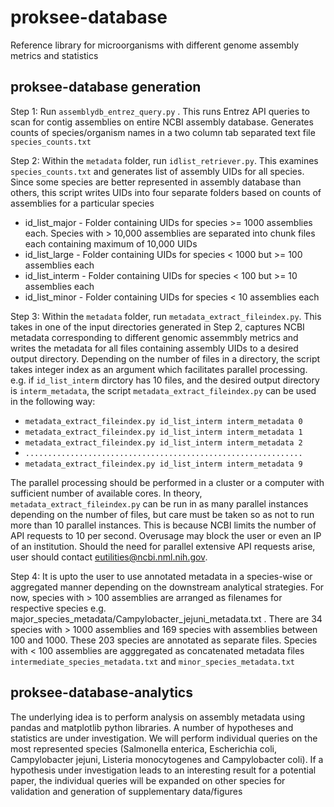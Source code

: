 # proksee-database
Reference library for microorganisms with different genome assembly metrics and statistics

## proksee-database generation
Step 1: Run `assemblydb_entrez_query.py` . This runs Entrez API queries to scan for contig assemblies on entire NCBI assembly database. Generates counts of species/organism names in a two column tab separated text file `species_counts.txt`  

Step 2: Within the `metadata` folder, run `idlist_retriever.py`. This examines `species_counts.txt` and generates list of assembly UIDs for all species. Since some species are better represented in assembly database than others, this script writes UIDs into four separate folders based on counts of assemblies for a particular species  
- id_list_major - Folder containing UIDs for species >= 1000 assemblies each. Species with > 10,000 assemblies are separated into chunk files each containing maximum of 10,000 UIDs      
- id_list_large - Folder containing UIDs for species < 1000 but >= 100 assemblies each   
- id_list_interm - Folder containing UIDs for species < 100 but >= 10 assemblies each
- id_list_minor - Folder containing UIDs for species < 10 assemblies each

Step 3: Within the `metadata` folder, run `metadata_extract_fileindex.py`. This takes in one of the input directories generated in Step 2, captures NCBI metadata corresponding to different genomic assemmbly metrics and writes the metadata for all files containing assembly UIDs to a desired output directory. Depending on the number of files in a directory, the script takes integer index as an argument which facilitates parallel processing.  
e.g. if `id_list_interm` dirctory has 10 files, and the desired output directory is `interm_metadata`, the script `metadata_extract_fileindex.py` can be used in the following way:  
- `metadata_extract_fileindex.py id_list_interm interm_metadata 0`  
- `metadata_extract_fileindex.py id_list_interm interm_metadata 1`  
- `metadata_extract_fileindex.py id_list_interm interm_metadata 2`  
- `..............................................................`  
- `metadata_extract_fileindex.py id_list_interm interm_metadata 9`  

The parallel processing should be performed in a cluster or a computer with sufficient number of available cores. In theory, `metadata_extract_fileindex.py` can be run in as many parallel instances depending on the number of files, but care must be taken so as not to run more than 10 parallel instances. This is because NCBI limits the number of API requests to 10 per second. Overusage may block the user or even an IP of an institution. Should the need for parallel extensive API requests arise, user should contact eutilities@ncbi.nml.nih.gov.

Step 4: It is upto the user to use annotated metadata in a species-wise or aggregated manner depending on the downstream analytical strategies. For now, species with > 100 assemblies are arranged as filenames for respective species e.g. major_species_metadata/Campylobacter_jejuni_metadata.txt . There are 34 species with > 1000 assemblies and 169 species with assemblies between 100 and 1000. These 203 species are annotated as separate files. Species with < 100 assemblies are agggregated as concatenated metadata files `intermediate_species_metadata.txt` and `minor_species_metadata.txt`

## proksee-database-analytics
The underlying idea is to perform analysis on assembly metadata using pandas and matplotlib python libraries. A number of hypotheses and statistics are under investigation. We will perform individual queries on the most represented species (Salmonella enterica, Escherichia coli, Campylobacter jejuni, Listeria monocytogenes and Campylobacter coli). If a hypothesis under investigation leads to an interesting result for a potential paper, the individual queries will be expanded on other species for validation and generation of supplementary data/figures  

